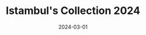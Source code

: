 ---
date: 2024-03-01
menus: "main"
featured_image: 1-a-wall.JPG
title: Istambul's Collection 2024
description: Collection started in Istambul, Turkey around April/May 2024
featured: true
type: gallery
sort_by: Name
params:
  theme: light
categories: ["turkey", "colors","collection"]
resources:
  - src: 1-a-wall.JPG
    title: Pace yourself, slowly adapt (acrylic - 21 x 14.8 cm)
  - src: 1-back-wall.JPG
    title: Pace yourself, slowly adapt - backside (acrylic - 21 x 14.8 cm)
  - src: 2-a-wall.JPG
    title: Higher access of understanding (acrylic - 21 x 14.8 cm)
  - src: 2-back-wall.JPG
    title: Higher access of understanding - backside (acrylic - 21 x 14.8 cm)
  - src: 3-a-wall.JPG
    title: No meaning = Survial (acrylic - 21 x 14.8 cm)
  - src: 3-back-wall.JPG
    title: No meaning = Survial - backside (acrylic - 21 x 14.8 cm)
  - src: 4-a-wall.JPG
    title: Patience & long hours (acrylic - 21 x 14.8 cm)
  - src: 4-back-wall.JPG
    title: Patience & long hours - backside (acrylic - 21 x 14.8 cm)  
  - src: 5-a-wall.JPG
    title: Collapsing spiral (acrylic - 21 x 14.8 cm)
  - src: 5-back-wall.JPG
    title: Collapsing spiral - backside (acrylic - 21 x 14.8 cm)
  - src: 6-a-wall.JPG
    title: Branches diverge (acrylic - 21 x 14.8 cm)
  - src: 6-back-wall.JPG
    title: Branches diverge - backside (acrylic - 21 x 14.8 cm)
  - src: 7-a-wall.JPG
    title: Interdimensional waves (acrylic - 21 x 14.8 cm)
  - src: 7-back-wall.JPG
    title: Interdimensional waves - backside (acrylic - 21 x 14.8 cm)
  - src: 8-a-wall.JPG
    title: Well-seasoned traveller (acrylic - 21 x 14.8 cm)
  - src: 8-back-wall.JPG
    title: Well-seasoned traveller - backside (acrylic - 21 x 14.8 cm)
  - src: 9-a-wall.JPG
    title: Coping with anxiety musts (acrylic - 21 x 14.8 cm)
  - src: 9-back-wall.JPG
    title: Coping with anxiety musts - backside (acrylic - 21 x 14.8 cm)
  - src: 10-a-wall.JPG
    title: A brand new patriotic feeling (acrylic - 21 x 14.8 cm)
  - src: 10-back-wall.JPG
    title: A brand new patriotic feeling - backside (acrylic - 21 x 14.8 cm)
  - src: 11-a-wall.JPG
    title: Fact-based missunderstandings (acrylic - 21 x 14.8 cm)
  - src: 11-back-wall.JPG
    title: Fact-based missunderstandings - backside (acrylic - 21 x 14.8 cm)           
  - src: 12-a-wall.JPG
    title: Calculations (acrylic - 21 x 14.8 cm)
  - src: 12-back-wall.JPG
    title: Calculations - backside (acrylic - 21 x 14.8 cm)
  - src: 13-a-wall.JPG
    title: Experience of the wise (acrylic - 21 x 14.8 cm)
  - src: 13-back-wall.JPG
    title: Experience of the wise - backside (acrylic - 21 x 14.8 cm)
  - src: 14-a-wall.JPG
    title: Missing frozen pixel (acrylic - 21 x 14.8 cm)
  - src: 14-back-wall.JPG
    title: Missing frozen pixel - backside (acrylic - 21 x 14.8 cm)  
  - src: 15-a-wall.JPG
    title: Crunch unfiltered data (acrylic - 21 x 14.8 cm)
  - src: 15-back-wall.JPG
    title: Crunch unfiltered data - backside (acrylic - 21 x 14.8 cm)    
  - src: 16-a-wall.JPG
    title: Ensured satisfaction (acrylic - 21 x 14.8 cm)
  - src: 16-back-wall.JPG
    title: Ensured satisfaction - backside (acrylic - 21 x 14.8 cm)
  - src: 17-a-wall.JPG
    title: New inventions / apparatus (acrylic - 21 x 14.8 cm)
  - src: 17-back-wall.JPG
    title: New inventions / apparatus - backside (acrylic - 21 x 14.8 cm)
  - src: 18-a-wall.JPG
    title: Night mist (acrylic - 21 x 14.8 cm)
  - src: 18-back-wall.JPG
    title: Night mist - backside (acrylic - 21 x 14.8 cm)
  - src: 19-a-wall.JPG
    title: Motion eq circular flow (acrylic - 21 x 14.8 cm)
  - src: 19-back-wall.JPG
    title: Motion eq circular flow - backside (acrylic - 21 x 14.8 cm)
  - src: 20-a-wall.JPG
    title: The background sound of the city (acrylic - 21 x 14.8 cm)
  - src: 20-back-wall.JPG
    title: The background sound of the city - backside (acrylic - 21 x 14.8 cm)                    
---